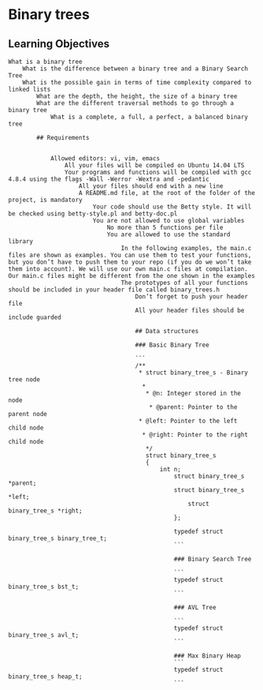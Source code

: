 # Binary trees

## Learning Objectives


    What is a binary tree
        What is the difference between a binary tree and a Binary Search Tree
	    What is the possible gain in terms of time complexity compared to linked lists
	        What are the depth, the height, the size of a binary tree
		    What are the different traversal methods to go through a binary tree
		        What is a complete, a full, a perfect, a balanced binary tree

			## Requirements


			    Allowed editors: vi, vim, emacs
			        All your files will be compiled on Ubuntu 14.04 LTS
				    Your programs and functions will be compiled with gcc 4.8.4 using the flags -Wall -Werror -Wextra and -pedantic
				        All your files should end with a new line
					    A README.md file, at the root of the folder of the project, is mandatory
					        Your code should use the Betty style. It will be checked using betty-style.pl and betty-doc.pl
						    You are not allowed to use global variables
						        No more than 5 functions per file
							    You are allowed to use the standard library
							        In the following examples, the main.c files are shown as examples. You can use them to test your functions, but you don’t have to push them to your repo (if you do we won’t take them into account). We will use our own main.c files at compilation. Our main.c files might be different from the one shown in the examples
								    The prototypes of all your functions should be included in your header file called binary_trees.h
								        Don’t forget to push your header file
									    All your header files should be include guarded

									    ## Data structures

									    ### Basic Binary Tree

									    ```
									    /**
									     * struct binary_tree_s - Binary tree node
									      *
									       * @n: Integer stored in the node
									        * @parent: Pointer to the parent node
										 * @left: Pointer to the left child node
										  * @right: Pointer to the right child node
										   */
										   struct binary_tree_s
										   {
										       int n;
										           struct binary_tree_s *parent;
											       struct binary_tree_s *left;
											           struct binary_tree_s *right;
												   };

												   typedef struct binary_tree_s binary_tree_t;
												   ```

												   ### Binary Search Tree

												   ```
												   typedef struct binary_tree_s bst_t;
												   ```

												   ### AVL Tree

												   ```
												   typedef struct binary_tree_s avl_t;
												   ```

												   ### Max Binary Heap
												   ```
												   typedef struct binary_tree_s heap_t;
												   ```
